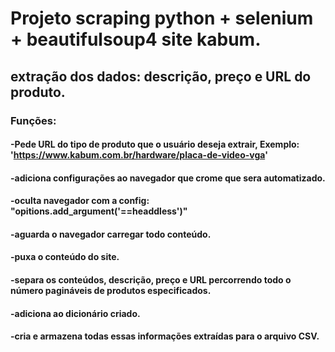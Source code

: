 # Projeto scraping python + selenium + beautifulsoup4 site kabum.
## extração dos dados: descrição, preço e URL do produto.

### Funções:

#### -Pede URL do tipo de produto que o usuário deseja extrair, Exemplo: 'https://www.kabum.com.br/hardware/placa-de-video-vga'
#### -adiciona configurações ao navegador que crome que sera automatizado.
#### -oculta navegador com a config: "opitions.add_argument('==headdless')"
#### -aguarda o navegador carregar todo conteúdo.
#### -puxa o conteúdo do site.
#### -separa os conteúdos, descrição, preço e URL percorrendo todo o número pagináveis de produtos especificados.
#### -adiciona ao dicionário criado.
#### -cria e armazena todas essas informações extraídas para o arquivo CSV.